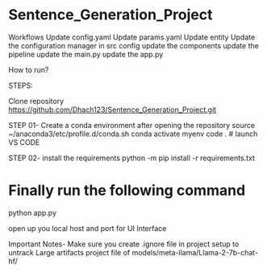 # Sentence_Generation_Project

Workflows
Update config.yaml
Update params.yaml
Update entity
Update the configuration manager in src config
update the components
update the pipeline
update the main.py
update the app.py

How to run?

STEPS:

Clone repository https://github.com/Dhach123/Sentence_Generation_Project.git

STEP 01- Create a conda environment after opening the repository
 source ~/anaconda3/etc/profile.d/conda.sh
 conda activate myenv
code . # launch VS CODE


STEP 02- install the requirements
python -m pip install -r requirements.txt


# Finally run the following command
python app.py

open up you local host and port  for UI Interface 


Important Notes- Make sure you create .ignore file in project setup to untrack Large artifacts project file of models/meta-llama/Llama-2-7b-chat-hf/   

